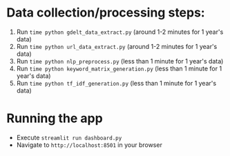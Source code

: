 # Data collection/processing steps:
1. Run `time python gdelt_data_extract.py` (around 1-2 minutes for 1 year's data)
2. Run `time python url_data_extract.py` (around 1-2 minutes for 1 year's data)
3. Run `time python nlp_preprocess.py` (less than 1 minute for 1 year's data)
4. Run `time python keyword_matrix_generation.py` (less than 1 minute for 1 year's data)
5. Run `time python tf_idf_generation.py` (less than 1 minute for 1 year's data)


# Running the app
* Execute `streamlit run dashboard.py`
* Navigate to `http://localhost:8501` in your browser
